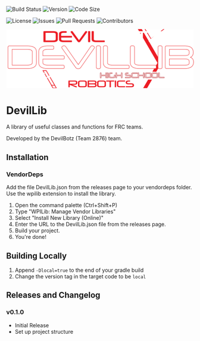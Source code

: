 
![Build Status](https://img.shields.io/github/actions/workflow/status/BHSRobotix/DevilLib/CI.yml?style=for-the-badge)
![Version](https://img.shields.io/github/v/tag/BHSRobotix/DevilLib?label=Version&style=for-the-badge)
![Code Size](https://img.shields.io/github/languages/code-size/BHSRobotix/DevilLib?style=for-the-badge)

![License](https://img.shields.io/github/license/BHSRobotix/DevilLib?style=for-the-badge)
![Issues](https://img.shields.io/github/issues/BHSRobotix/DevilLib?style=for-the-badge)
![Pull Requests](https://img.shields.io/github/issues-pr/BHSRobotix/DevilLib?style=for-the-badge)
![Contributors](https://img.shields.io/github/contributors/BHSRobotix/DevilLib?style=for-the-badge)

![DevilLib](https://raw.githubusercontent.com/BHSRobotix/DevilLib/main/res/devilliblogo.png)

# DevilLib
A library of useful classes and functions for FRC teams.

Developed by the DevilBotz (Team 2876) team.

## Installation

### VendorDeps
Add the file DevilLib.json from the releases page to your vendordeps folder.
Use the wpilib extension to install the library.
1. Open the command palette (Ctrl+Shift+P)
2. Type "WPILib: Manage Vendor Libraries"
3. Select "Install New Library (Online)"
4. Enter the URL to the DevilLib.json file from the releases page.
5. Build your project.
6. You're done!

## Building Locally
1. Append ``-Dlocal=true`` to the end of your gradle build
2. Change the version tag in the target code to be ``local``

## Releases and Changelog
### v0.1.0
- Initial Release
- Set up project structure